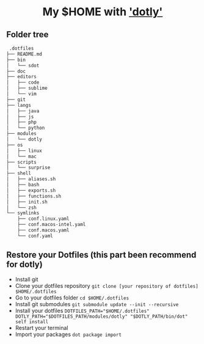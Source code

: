 <h1 align="center">
   My $HOME with <a href="https://github.com/CodelyTV/dotly">'dotly'</a>
</h1>

## Folder tree

``` bash
 .dotfiles
├── README.md
├── bin
│   └── sdot
├── doc
├── editors
│   ├── code
│   ├── sublime
│   └── vim
├── git
├── langs
│   ├── java
│   ├── js
│   ├── php
│   └── python
├── modules
│   └── dotly
├── os
│   ├── linux
│   └── mac
├── scripts
│   └── surprise
├── shell
│   ├── aliases.sh
│   ├── bash
│   ├── exports.sh
│   ├── functions.sh
│   ├── init.sh
│   └── zsh
└── symlinks
    ├── conf.linux.yaml
    ├── conf.macos-intel.yaml
    ├── conf.macos.yaml
    └── conf.yaml
```


## Restore your Dotfiles (this part been recommend for dotly)

* Install git
* Clone your dotfiles repository `git clone [your repository of dotfiles] $HOME/.dotfiles`
* Go to your dotfiles folder `cd $HOME/.dotfiles`
* Install git submodules `git submodule update --init --recursive`
* Install your dotfiles `DOTFILES_PATH="$HOME/.dotfiles" DOTLY_PATH="$DOTFILES_PATH/modules/dotly" "$DOTLY_PATH/bin/dot" self install`
* Restart your terminal
* Import your packages `dot package import`
